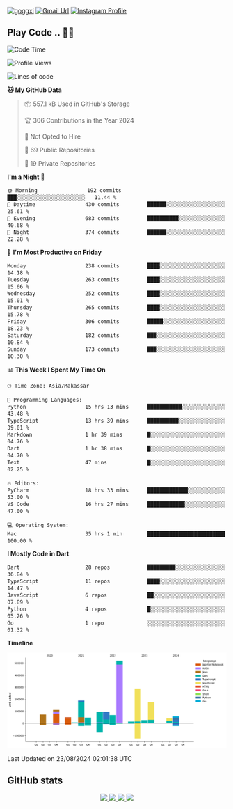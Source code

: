 [![goggxi](https://img.shields.io/badge/Portofolio-Goggxi-orange)](https://goggxi.github.io)
[![Gmail Url](https://img.shields.io/twitter/url?label=Goggxi@gmail.com&logo=gmail&style=social&url=http%3A%2F%2Fmailto%3Acontact.Goggxi@gmail.com)](mailto:Goggxi@gmail.com) [![Instagram Profile](https://img.shields.io/twitter/url?label=moh_rifkan&logo=instagram&style=social&url=https://www.instagram.com/moh_rifkan/)](https://www.instagram.com/moh_rifkan/)

## Play Code .. 💬🚀

<!-- [![Moh Rifkan GitHub stats](https://github-readme-stats.vercel.app/api?username=goggxi&count_private=true&show_icons=true&theme=dracula&custom_title=Goggxi%20Statistic%20🚀)](https://github.com/goggxi/goggxi)

[![Top Langs](https://github-readme-stats.vercel.app/api/top-langs/?username=goggxi&langs_count=8&layout=compact&show_icons=true&theme=dracula)](https://github.com/goggxi/goggxi) -->

<!--START_SECTION:waka-->
![Code Time](http://img.shields.io/badge/Code%20Time-3%2C206%20hrs%2029%20mins-blue)

![Profile Views](http://img.shields.io/badge/Profile%20Views-0-blue)

![Lines of code](https://img.shields.io/badge/From%20Hello%20World%20I%27ve%20Written-1.9%20million%20lines%20of%20code-blue)

**🐱 My GitHub Data** 

> 📦 557.1 kB Used in GitHub's Storage 
 > 
> 🏆 306 Contributions in the Year 2024
 > 
> 🚫 Not Opted to Hire
 > 
> 📜 69 Public Repositories 
 > 
> 🔑 19 Private Repositories 
 > 
**I'm a Night 🦉** 

```text
🌞 Morning                192 commits         ███░░░░░░░░░░░░░░░░░░░░░░   11.44 % 
🌆 Daytime                430 commits         ██████░░░░░░░░░░░░░░░░░░░   25.61 % 
🌃 Evening                683 commits         ██████████░░░░░░░░░░░░░░░   40.68 % 
🌙 Night                  374 commits         ██████░░░░░░░░░░░░░░░░░░░   22.28 % 
```
📅 **I'm Most Productive on Friday** 

```text
Monday                   238 commits         ████░░░░░░░░░░░░░░░░░░░░░   14.18 % 
Tuesday                  263 commits         ████░░░░░░░░░░░░░░░░░░░░░   15.66 % 
Wednesday                252 commits         ████░░░░░░░░░░░░░░░░░░░░░   15.01 % 
Thursday                 265 commits         ████░░░░░░░░░░░░░░░░░░░░░   15.78 % 
Friday                   306 commits         █████░░░░░░░░░░░░░░░░░░░░   18.23 % 
Saturday                 182 commits         ███░░░░░░░░░░░░░░░░░░░░░░   10.84 % 
Sunday                   173 commits         ███░░░░░░░░░░░░░░░░░░░░░░   10.30 % 
```


📊 **This Week I Spent My Time On** 

```text
🕑︎ Time Zone: Asia/Makassar

💬 Programming Languages: 
Python                   15 hrs 13 mins      ███████████░░░░░░░░░░░░░░   43.48 % 
TypeScript               13 hrs 39 mins      ██████████░░░░░░░░░░░░░░░   39.01 % 
Markdown                 1 hr 39 mins        █░░░░░░░░░░░░░░░░░░░░░░░░   04.76 % 
Dart                     1 hr 38 mins        █░░░░░░░░░░░░░░░░░░░░░░░░   04.70 % 
Text                     47 mins             █░░░░░░░░░░░░░░░░░░░░░░░░   02.25 % 

🔥 Editors: 
PyCharm                  18 hrs 33 mins      █████████████░░░░░░░░░░░░   53.00 % 
VS Code                  16 hrs 27 mins      ████████████░░░░░░░░░░░░░   47.00 % 

💻 Operating System: 
Mac                      35 hrs 1 min        █████████████████████████   100.00 % 
```

**I Mostly Code in Dart** 

```text
Dart                     28 repos            █████████░░░░░░░░░░░░░░░░   36.84 % 
TypeScript               11 repos            ████░░░░░░░░░░░░░░░░░░░░░   14.47 % 
JavaScript               6 repos             ██░░░░░░░░░░░░░░░░░░░░░░░   07.89 % 
Python                   4 repos             █░░░░░░░░░░░░░░░░░░░░░░░░   05.26 % 
Go                       1 repo              ░░░░░░░░░░░░░░░░░░░░░░░░░   01.32 % 
```



**Timeline**

![Lines of Code chart](https://raw.githubusercontent.com/Goggxi/Goggxi/main/assets/bar_graph.png)


 Last Updated on 23/08/2024 02:01:38 UTC
<!--END_SECTION:waka-->

## GitHub stats

<p align="center">
  <a href="https://github.com/goggxi">
    <img src="http://github-profile-summary-cards.vercel.app/api/cards/profile-details?username=goggxi&theme=transparent" />
  </a>
  <a href="https://github.com/goggxi">
    <img src="https://github-readme-streak-stats.herokuapp.com/?user=goggxi&hide_border=true&card_width=338&theme=transparent" />
  </a>
  <a href="https://github.com/goggxi">
    <img src="http://github-profile-summary-cards.vercel.app/api/cards/stats?username=goggxi&theme=transparent" />
  </a>
  <a href="https://github.com/goggxi">
    <img src="https://github-readme-stats.vercel.app/api/top-langs/?username=goggxi&langs_count=10&exclude_repo=&hide=c,makefile,html,css,sass,nix,nunjucks,tsql,dockerfile,shell&card_width=699&hide_border=true&theme=transparent" />
  </a>
  <!-- <br/>
  <a href="https://github.com/goggxi">
    <img src="https://komarev.com/ghpvc/?username=goggxi&color=blue&style=flat" />
  </a> -->
</p>
